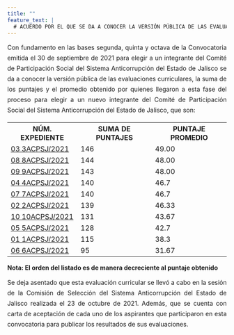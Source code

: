 ```yaml
---
title: ""
feature_text: |
  # ACUERDO POR EL QUE SE DA A CONOCER LA VERSIÓN PÚBLICA DE LAS EVALUACIONES CURRICULARES, LA SUMA DE LOS PUNTAJES Y EL PROMEDIO OBTENIDO POR QUIENES LLEGARON A ESTA FASE DEL PROCESO PARA ELEGIR A UN NUEVO INTEGRANTE DEL COMITÉ DE PARTICIPACIÓN SOCIAL DEL SISTEMA ANTICORRUPCIÓN DEL ESTADO DE JALISCO.
---
```

<div style="text-align:justify; line-height: 1.5rem"><span>Con fundamento en las bases segunda, quinta y octava de la Convocatoria emitida el 30 de septiembre de 2021 para elegir a un integrante del Comité de Participación Social del Sistema Anticorrupción del Estado de Jalisco se da a conocer la versión pública de las evaluaciones curriculares, la suma de los puntajes y el promedio obtenido por quienes llegaron a esta fase del proceso para elegir a un nuevo integrante del Comité de Participación Social del Sistema Anticorrupción del Estado de Jalisco, que son: 
</span></div>
<p></p>
<p></p>
<table class="table3"><tbody>

<tr><th><b>NÚM. EXPEDIENTE</b></th><th><b>SUMA DE PUNTAJES</b></th><th><b>PUNTAJE PROMEDIO</b></th></tr>

<tr><td><a href="cedulas\2021\03CPSJ2021.pdf">03 3ACPSJ/2021</a><span style="color:#75bec4;"></span></td><td><div><span>146</span></div></td><td><div><span>49.00</span></div></td></tr>

<tr><td><a href="cedulas\2021\08ACPSJ2021.pdf">08 8ACPSJ/2021</a><span style="color:#75bec4;"></span></td><td><div><span>144</span></div></td><td><div><span>48.00</span></div></td></tr>

<tr><td><a href="cedulas/2021/09ACPSJ2021.pdf">09 9ACPSJ/2021</a><span style="color:#75bec4;"></span></td><td><div><span>143</span></div></td><td><div><span>48.00</span></div></td></tr>

<tr><td><a href="cedulas/2021/04ACPSJ2021.pdf">04 4ACPSJ/2021</a><span style="color:#75bec4;"></span></td><td><div><span>140</span></div></td><td><div><span>46.7</span></div></td></tr>

<tr><td><a href="cedulas/2021/07ACPSL2021.pdf">07 7ACPSJ/2021</a><span style="color:#75bec4;"></span></td><td><div><span>140</span></div></td><td><div><span>46.7</span></div></td></tr>

<tr><td><a href="cedulas/2021/02ACPSJ2021.pdf">02 2ACPSJ/2021</a><span style="color:#75bec4;"></span></td><td><div><span>139</span></div></td><td><div><span>46.33</span></div></td></tr>

<tr><td><a href="cedulas/2021/10ACPSJ2021.pdf">10 10ACPSJ/2021</a><span style="color:#75bec4;"></span></td><td><div><span>131</span></div></td><td><div><span>43.67</span></div></td></tr>

<tr><td><a href="cedulas/2021/05ACPSJ2021.pdf">05 5ACPSJ/2021</a><span style="color:#75bec4;"></span></td><td><div><span>128</span></div></td><td><div><span>42.7</span></div></td></tr>

<tr><td><a href="cedulas/2021/01ACPSJ2021.pdf">01 1ACPSJ/2021</a><span style="color:#75bec4;"></span></td><td><div><span>115</span></div></td><td><div><span>38.3</span></div></td></tr>

<tr><td><a href="cedulas/2021/06ACPSJ2021.pdf">06 6ACPSJ/2021</a><span style="color:#75bec4;"></span></td><td><div><span>95</span></div></td><td><div><span>31.67</span></div></td></tr>


</tbody></table>
<p></p>
<p><strong> Nota: El orden del listado es de manera decreciente al puntaje obtenido </strong></p>
<p></p>
<div style="text-align:justify; line-height: 1.5rem"><span>Se deja asentado que esta evaluación curricular se llevó a cabo en la sesión de la Comisión de Selección del Sistema Anticorrupción del Estado de Jalisco realizada el 23 de octubre de 2021. Además, que se cuenta con carta de aceptación de cada uno de los aspirantes que participaron en esta convocatoria para publicar los resultados de sus evaluaciones. </span></div>
